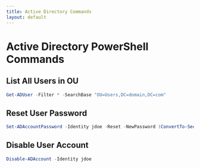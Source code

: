 ```yaml
---
title: Active Directory Commands
layout: default
---
```


# Active Directory PowerShell Commands

## List All Users in OU
```powershell
Get-ADUser -Filter * -SearchBase "OU=Users,DC=domain,DC=com"
```

## Reset User Password
```powershell
Set-ADAccountPassword -Identity jdoe -Reset -NewPassword (ConvertTo-SecureString "NewP@ssw0rd" -AsPlainText -Force)
```

## Disable User Account
```powershell
Disable-ADAccount -Identity jdoe
```
